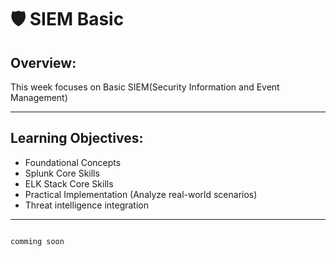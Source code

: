 # 🛡️ SIEM Basic
## Overview:
This week focuses on Basic SIEM(Security Information and Event Management) 

---

## Learning Objectives:
- Foundational Concepts
- Splunk Core Skills
- ELK Stack Core Skills
- Practical Implementation (Analyze real-world scenarios)
- Threat intelligence integration

---


```
                                                                        comming soon
```
